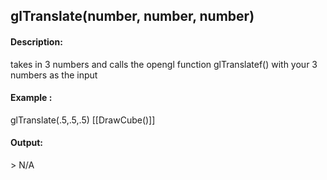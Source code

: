 ## glTranslate(number, number, number)
#### Description:
takes in 3 numbers and calls the opengl function glTranslatef() with your 3 numbers as the input 
#### Example :
glTranslate(.5,.5,.5)
[[DrawCube()]]

#### Output:
\> N/A